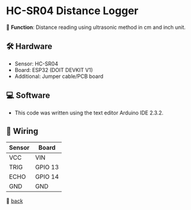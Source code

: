 # HC-SR04 Distance Logger  

📌 **Function**: Distance reading using ultrasonic method in cm and inch unit.  

## 🛠️ Hardware  
- Sensor: HC-SR04  
- Board: ESP32 (DOIT DEVKIT V1)
- Additional: Jumper cable/PCB board

## 💻 Software
- This code was written using the text editor Arduino IDE 2.3.2.

## 📝 Wiring  
| Sensor |  Board  |  
|--------|---------|  
| VCC    | VIN     |  
| TRIG   | GPIO 13 |
| ECHO   | GPIO 14 |   
| GND    | GND     |  

🔗 [back](/..)  
